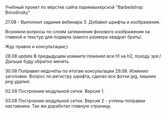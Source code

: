 Учебный проект по вёрстке сайта парикмахерской "Barbedshop Borodinsky"

27.08 - Выполнил задание вебинара 3. Добавил шрифты и изображения.

Возникли вопросы по слоям затемнения фонового изображения на главной и текстур для подвала (какого размера квадрат брать).

Жду правок и консультации;)

28.08 update В предыдущем коммите поменял все h1 на h2, походу зря:/ Дальше буду обратно менять. 

30.08 Поправил недочёты по итогам консультации 29.08. Изменил заголовки. Вопрос по регистру шрифта, сделал все фотки jpg, лишние png удалил.

02.08 Построение модульной сетки. Версия 1.

03.08 Построение модульной сетки. Версия 2 - учтены поправки наставника. Так же доработал главную страницу.